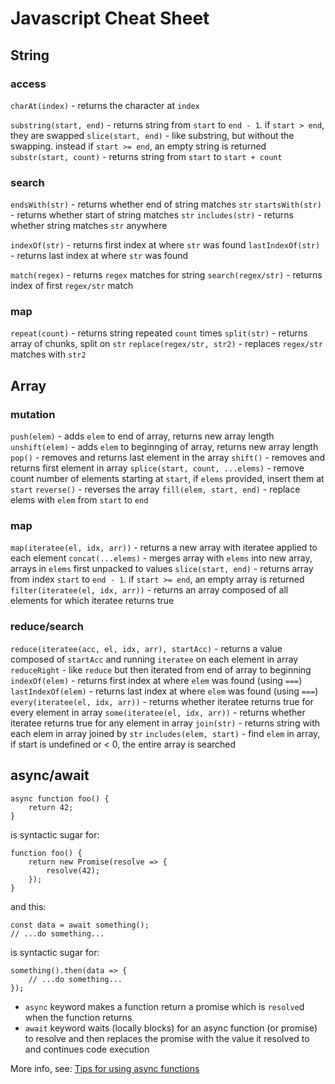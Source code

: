 # Javascript Cheat Sheet

## String

### access

`charAt(index)` - returns the character at `index`

`substring(start, end)` - returns string from `start` to `end - 1`. if `start > end`, they are swapped
`slice(start, end)` - like substring, but without the swapping. instead if `start >= end`, an empty string is returned
`substr(start, count)` - returns string from `start` to `start + count`

### search

`endsWith(str)` - returns whether end of string matches `str`
`startsWith(str)` - returns whether start of string matches `str`
`includes(str)` - returns whether string matches `str` anywhere

`indexOf(str)` - returns first index at where `str` was found
`lastIndexOf(str)` - returns last index at where `str` was found

`match(regex)` - returns `regex` matches for string
`search(regex/str)` - returns index of first `regex/str` match

### map

`repeat(count)` - returns string repeated `count` times
`split(str)` - returns array of chunks, split on `str`
`replace(regex/str, str2)` - replaces `regex/str` matches with `str2`

## Array

### mutation

`push(elem)` - adds `elem` to end of array, returns new array length
`unshift(elem)` - adds `elem` to beginnging of array, returns new array length
`pop()` - removes and returns last element in the array
`shift()` - removes and returns first element in array
`splice(start, count, ...elems)` - remove count number of elements starting at `start`, if `elems` provided, insert them at `start`
`reverse()` - reverses the array
`fill(elem, start, end)` - replace elems with `elem` from `start` to `end`

### map

`map(iteratee(el, idx, arr))` - returns a new array with iteratee applied to each element
`concat(...elems)` - merges array with `elems` into new array, arrays in `elems` first unpacked to values
`slice(start, end)` - returns array from index `start` to `end - 1`. if `start >= end`, an empty array is returned
`filter(iteratee(el, idx, arr))` - returns an array composed of all elements for which iteratee returns true

### reduce/search

`reduce(iteratee(acc, el, idx, arr), startAcc)` - returns a value composed of `startAcc` and running `iteratee` on each element in array
`reduceRight` - like `reduce` but then iterated from end of array to beginning
`indexOf(elem)` - returns first index at where `elem` was found (using `===`)
`lastIndexOf(elem)` - returns last index at where `elem` was found (using `===`)
`every(iteratee(el, idx, arr))` - returns whether iteratee returns true for every element in array
`some(iteratee(el, idx, arr))` - returns whether iteratee returns true for any element in array
`join(str)` - returns string with each elem in array joined by `str`
`includes(elem, start)` - find `elem` in array, if start is undefined or < 0, the entire array is searched

## async/await

```
async function foo() {
    return 42;
}
```

is syntactic sugar for:

```
function foo() {
    return new Promise(resolve => {
        resolve(42);
    });
}
```

and this:

```
const data = await something();
// ...do something...
```

is syntactic sugar for:

```
something().then(data => {
    // ...do something...
});
```

- `async` keyword makes a function return a promise which is `resolve`d when the function returns
- `await` keyword waits (locally blocks) for an async function (or promise) to resolve and then replaces the promise with the value it resolved to and continues code execution

More info, see: [Tips for using async functions](http://2ality.com/2016/10/async-function-tips.html)
